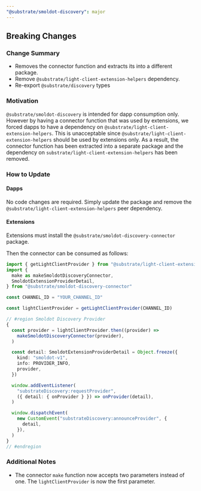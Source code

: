 ```yaml
---
"@substrate/smoldot-discovery": major
---
```


## Breaking Changes

### Change Summary

- Removes the connector function and extracts its into a different package.
- Remove `@substrate/light-client-extension-helpers` dependency.
- Re-export `@substrate/discovery` types

### Motivation

`@substrate/smoldot-discovery` is intended for dapp consumption only. However by having a connector function that was used by extensions, we forced dapps to have a dependency on `@substrate/light-client-extension-helpers`. This is unacceptable since `@substrate/light-client-extension-helpers` should be used by extensions only. As a result, the connector function has been extracted into a separate package
and the dependency on `substrate/light-client-extension-helpers` has been removed.

### How to Update

#### Dapps

No code changes are required. Simply update the package and remove the `@substrate/light-client-extension-helpers` peer dependency.

#### Extensions

Extensions must install the `@substrate/smoldot-discovery-connector` package.

Then the connector can be consumed as follows:

```ts
import { getLightClientProvider } from "@substrate/light-client-extension-helpers/web-page"
import {
  make as makeSmoldotDiscoveryConnector,
  SmoldotExtensionProviderDetail,
} from "@substrate/smoldot-discovery-connector"

const CHANNEL_ID = "YOUR_CHANNEL_ID"

const lightClientProvider = getLightClientProvider(CHANNEL_ID)

// #region Smoldot Discovery Provider
{
  const provider = lightClientProvider.then((provider) =>
    makeSmoldotDiscoveryConnector(provider),
  )

  const detail: SmoldotExtensionProviderDetail = Object.freeze({
    kind: "smoldot-v1",
    info: PROVIDER_INFO,
    provider,
  })

  window.addEventListener(
    "substrateDiscovery:requestProvider",
    ({ detail: { onProvider } }) => onProvider(detail),
  )

  window.dispatchEvent(
    new CustomEvent("substrateDiscovery:announceProvider", {
      detail,
    }),
  )
}
// #endregion
```

### Additional Notes

- The connector `make` function now accepts two parameters instead of one. The `lightClientProvider` is now the first parameter.
